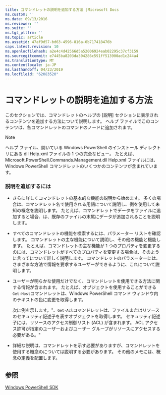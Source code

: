 ```yaml
---
title: コマンドレットの説明を追加する方法 |Microsoft Docs
ms.custom: ''
ms.date: 09/13/2016
ms.reviewer: ''
ms.suite: ''
ms.tgt_pltfrm: ''
ms.topic: article
ms.assetid: 47af9d57-bd63-4596-816a-0b717418476b
caps.latest.revision: 10
ms.openlocfilehash: a2e4c4d42566d5a52006924eab02295c37cf3159
ms.sourcegitcommit: e7445ba8203da304286c591ff513900ad1c244a4
ms.translationtype: MT
ms.contentlocale: ja-JP
ms.lasthandoff: 04/23/2019
ms.locfileid: "62083520"
---
```

# <a name="how-to-add-a-cmdlet-description"></a>コマンドレットの説明を追加する方法

このセクションでは、コマンドレットのヘルプの [説明] セクションに表示されるコンテンツを追加する方法について説明します。 ヘルプ ファイルでこのコンテンツは、各コマンドレットのコマンドのノードに追加されます。

> [!NOTE]
> ヘルプ ファイル、開いている Windows PowerShell のインストール ディレクトリにある dll Help.xml ファイルの 1 つの完全なビュー。 たとえば、Microsoft.PowerShell.Commands.Management.dll Help.xml ファイルには、Windows PowerShell コマンドレットのいくつかのコンテンツが含まれています。

### <a name="to-add-a-description"></a>説明を追加するには

- さらに詳しくコマンドレットの基本的な機能の説明から始めます。 多くの場合は、コマンドレット名で使用される用語について説明し、例を使用して未知の概念を説明します。 たとえば、コマンドレットでデータをファイルに追加すると場合、は、既存のファイルの末尾にデータが追加されることを説明します。

- すべてのコマンドレットの機能を検索するには、パラメーター リストを確認します。 コマンドレットの主な機能について説明し、その他の機能と機能します。 たとえば、コマンドレットの主な機能が 1 つのプロパティを変更するのには、コマンドレットがすべてのプロパティを変更する場合は、そのように言ってについて詳しく説明します。 コマンドレットのパラメーターには、さまざまな方法で情報を要求するユーザーができるように、これについて説明します。

- ユーザーが明らかな使用だけでなく、コマンドレットを使用できる方法に関する情報が含まれます。 たとえば、オブジェクトを使用することができる`Get-Host`コマンドレットは、Windows PowerShell コマンド ウィンドウ内のテキストの色に変更を取得します。

  次に例を示します。"、`Get-Acl`コマンドレットは、ファイルまたはリソースのセキュリティ記述子を表すオブジェクトを取得します。 セキュリティ記述子には、リソースのアクセス制御リスト (ACL) が含まれます。 ACL アクセス許可が指定のユーザーおよびユーザー グループがリソースにアクセスする必要がある。"

- 詳細な説明は、コマンドレットを示す必要がありますが、コマンドレットを使用する概念のについては説明する必要があります。 その他のメモには、概念の定義を配置します。

## <a name="see-also"></a>参照

[Windows PowerShell SDK](../windows-powershell-reference.md)
